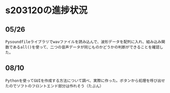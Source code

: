 # s203120の進捗状況

## 05/26
    Pysoundfileライブラリでwavファイルを読み込んで、波形データを配列に入れ、組み込み関数であるall()を使って、二つの音声データが同じものかどうかの判断ができることを確認した。

## 08/10
    Pythonを使ってGUIを作成する方法について調べ、実際に作った。ボタンから処理を呼び出せたのでソフトのフロントエンド部分は作れそう（たぶん）